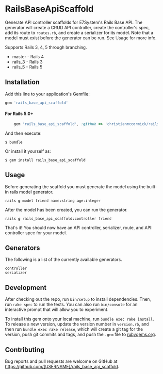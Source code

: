 # RailsBaseApiScaffold

Generate API controller scaffolds for E7System's Rails Base API. The generator will create a CRUD API controller, create the controller's spec, add its route to `routes.rb`, and create a serializer for its model. Note that a model must exist before the generator can be run. See Usage for more info.

Supports Rails 3, 4, 5 through branching.
- master - Rails 4
- rails_3 - Rails 3
- rails_5 - Rails 5

## Installation

Add this line to your application's Gemfile:

```ruby
gem 'rails_base_api_scaffold'
```

#### For Rails 5.0+

```ruby
    gem 'rails_base_api_scaffold', :github => 'christianmccormick/rails_base_api_scaffold', :branch => 'rails_5'
```

And then execute:

    $ bundle

Or install it yourself as:

    $ gem install rails_base_api_scaffold

## Usage

Before generating the scaffold you must generate the model using the built-in rails model generator.

```
rails g model friend name:string age:integer
```

After the model has been created, you can run the generator.

```
rails g rails_base_api_scaffold:controller friend
```

That's it! You should now have an API controller, serializer, route, and API controller spec for your model.

## Generators

The following is a list of the currently available generators.

```
controller
serializer
```

## Development

After checking out the repo, run `bin/setup` to install dependencies. Then, run `rake spec` to run the tests. You can also run `bin/console` for an interactive prompt that will allow you to experiment.

To install this gem onto your local machine, run `bundle exec rake install`. To release a new version, update the version number in `version.rb`, and then run `bundle exec rake release`, which will create a git tag for the version, push git commits and tags, and push the `.gem` file to [rubygems.org](https://rubygems.org).

## Contributing

Bug reports and pull requests are welcome on GitHub at https://github.com/[USERNAME]/rails_base_api_scaffold.
